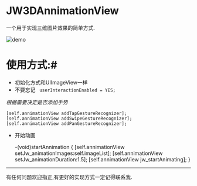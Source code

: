 # JW3DAnnimationView

一个用于实现三维图片效果的简单方式.



 ![demo](file:///var/folders/b6/h1v3f5j91hb8cyfswdky3v780000gn/T/cn.wiz.wiznoteformac/WizNote/aa87f5e5-a7de-45ad-8bbe-9bff358a8cdb.gif)

# 使用方式:#

- 初始化方式和UIImageView一样
- 不要忘记   ` userInteractionEnabled = YES;`

*根据需要决定是否添加手势*

    [self.annimationView addTapGestureRecognizer];
    [self.annimationView addSwipeGestureRecognizer];
    [self.annimationView addPanGestureRecognizer];
- 开始动画

    -(void)startAnnimation
    {
    [self.annimationView setJw_animationImages:self.imageList];
    [self.annimationView setJw_animationDuration:1.5];
    [self.annimationView jw_startAnimating];
    }
---

有任何问题欢迎指正,有更好的实现方式一定记得联系我.

